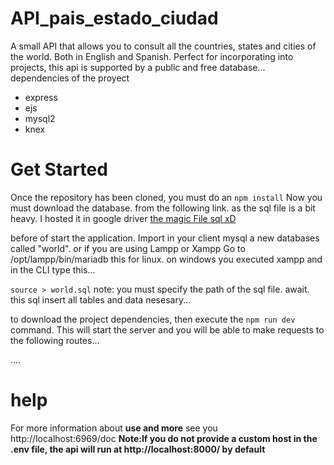 # API_pais_estado_ciudad
A small API that allows you to consult all the countries, states and cities of the world. Both in English and Spanish. Perfect for incorporating into projects, this api is supported by a public and free database... dependencies of the proyect 
* express
* ejs
* mysql2
* knex

# Get Started
Once the repository has been cloned, you must do an 
`npm install`
Now you must download the database. from the following link. as the sql file is a bit heavy. I hosted it in google driver
<a href="https://drive.google.com/file/d/1m4TIBFPlIZPmynR9JjDTtHootvQwVGH6/view?usp=share_link"> the magic File sql xD </a>

before of start the application. Import in your client mysql a new databases called "world". or 
if you are using Lampp or Xampp Go to <a>/opt/lampp/bin/mariadb</a> this for linux. on windows  you executed xampp and in the CLI type this...

`source > world.sql`
note: you must specify the path of the sql file.
await. this sql insert all tables and data nesesary...

to download the project dependencies, then execute the 
`npm run dev` command. 
This will start the server and you will be able to make requests to the following routes...

....

# help

For more information about <b>use and more</b> see you http://localhost:6969/doc
<b> Note:If you do not provide a custom host in the .env file, the api will run at http://localhost:8000/ by default</b>
